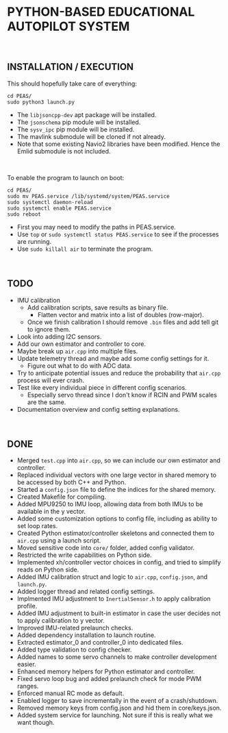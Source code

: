 <h1>PYTHON-BASED EDUCATIONAL AUTOPILOT SYSTEM</h1>

<br>

## INSTALLATION / EXECUTION

This should hopefully take care of everything:
```
cd PEAS/
sudo python3 launch.py
```
- The `libjsoncpp-dev` apt package will be installed.
- The `jsonschema` pip module will be installed.
- The `sysv_ipc` pip module will be installed.
- The mavlink submodule will be cloned if not already.
- Note that some existing Navio2 libraries have been modified. Hence the Emlid submodule is not included.

<br>

To enable the program to launch on boot:
  ```
  cd PEAS/
  sudo mv PEAS.service /lib/systemd/system/PEAS.service
  sudo systemctl daemon-reload
  sudo systemctl enable PEAS.service
  sudo reboot
  ```
- First you may need to modify the paths in PEAS.service.
- Use `top` or `sudo systemctl status PEAS.service` to see if the processes are running.
- Use `sudo killall air` to terminate the program.

<br>

## TODO

- IMU calibration
  - Add calibration scripts, save results as binary file.
    - Flatten vector and matrix into a list of doubles (row-major).
  - Once we finish calibration I should remove `.bin` files and add tell git to ignore them.
- Look into adding I2C sensors.
- Add our own estimator and controller to core.
- Maybe break up `air.cpp` into multiple files.
- Update telemetry thread and maybe add some config settings for it.
  - Figure out what to do with ADC data.
- Try to anticipate potential issues and reduce the probability that `air.cpp` process will ever crash.
- Test like every individual piece in different config scenarios.
  - Especially servo thread since I don't know if RCIN and PWM scales are the same.
- Documentation overview and config setting explanations.

<br>

## DONE

- Merged `test.cpp` into `air.cpp`, so we can include our own estimator and controller.
- Replaced individual vectors with one large vector in shared memory to be accessed by both C++ and Python.
- Started a `config.json` file to define the indices for the shared memory.
- Created Makefile for compiling.
- Added MPU9250 to IMU loop, allowing data from both IMUs to be available in the y vector.
- Added some customization options to config file, including as ability to set loop rates.
- Created Python estimator/controller skeletons and connected them to `air.cpp` using a launch script.
- Moved sensitive code into `core/` folder, added config validator.
- Restricted the write capabilities on Python side.
- Implemented xh/controller vector choices in config, and tried to simplify reads on Python side.
- Added IMU calibration struct and logic to `air.cpp`, `config.json`, and `launch.py`.
- Added logger thread and related config settings.
- Implmented IMU adjustment to `InertialSensor.h` to apply calibration profile.
- Added IMU adjustment to built-in estimator in case the user decides not to apply calibration to y vector.
- Improved IMU-related prelaunch checks.
- Added dependency installation to launch routine.
- Extracted estimator_0 and controller_0 into dedicated files.
- Added type validation to config checker.
- Added names to some servo channels to make controller development easier.
- Enhanced memory helpers for Python estimator and controller.
- Fixed servo loop bug and added prelaunch check for mode PWM ranges.
- Enforced manual RC mode as default.
- Enabled logger to save incrementally in the event of a crash/shutdown.
- Removed memory keys from config.json and hid them in core/keys.json.
- Added system service for launching. Not sure if this is really what we want though.
